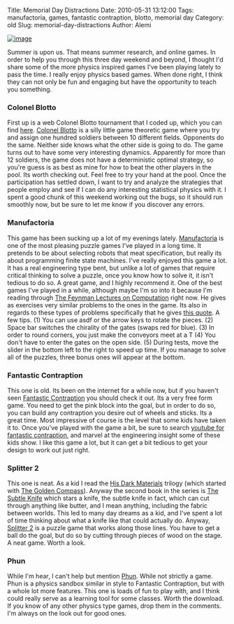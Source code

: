Title: Memorial Day Distractions
Date: 2010-05-31 13:12:00
Tags: manufactoria, games, fantastic contraption, blotto, memorial day
Category: old
Slug: memorial-day-distractions
Author: Alemi


[![image](http://1.bp.blogspot.com/_YOjDhtygcuA/TAPt33D8YYI/AAAAAAAAALQ/oUokdNNFupw/s200/manufactoria.png)](http://1.bp.blogspot.com/_YOjDhtygcuA/TAPt33D8YYI/AAAAAAAAALQ/oUokdNNFupw/s1600/manufactoria.png)

Summer is upon us. That means summer research, and online games. In
order to help you through this three day weekend and beyond, I thought
I'd share some of the more physics inspired games I've been playing
lately to pass the time. I really enjoy physics based games. When done
right, I think they can not only be fun and engaging but have the
opportunity to teach you something.

### Colonel Blotto

First up is a web Colonel Blotto tournament that I coded up, which you
can find
[here](http://pages.physics.cornell.edu/~aalemi/blotto/index.php).
[Colonel Blotto](http://en.wikipedia.org/wiki/Colonel_Blotto) is a silly
little game theoretic game where you try and assign one hundred soldiers
between 10 different fields. Opponents do the same. Neither side knows
what the other side is going to do. The game turns out to have some very
interesting dynamics. Apparently for more than 12 soldiers, the game
does not have a deterministic optimal strategy, so you're guess is as
best as mine for how to beat the other players in the pool. Its worth
checking out. Feel free to try your hand at the pool. Once the
participation has settled down, I want to try and analyze the strategies
that people employ and see if I can do any interesting statistical
physics with it. I spent a good chunk of this weekend working out the
bugs, so it should run smoothly now, but be sure to let me know if you
discover any errors.

### Manufactoria

This game has been sucking up a lot of my evenings lately.
[Manufactoria](http://pleasingfungus.com/) is one of the most pleasing
puzzle games I've played in a long time. It pretends to be about
selecting robots that meat specification, but really its about
programming finite state machines. I've really enjoyed this game a lot.
It has a real engineering type bent, but unlike a lot of games that
require critical thinking to solve a puzzle, once you know how to solve
it, it isn't tedious to do so. A great game, and I highly recommend it.
One of the best games I've played in a while, although maybe I'm so into
it because I'm reading through [The Feynman Lectures on
Computation](http://books.google.com/books?id=-olQAAAAMAAJ&q=feynman+lectures+on+computation&dq=feynman+lectures+on+computation&ei=qOoDTIntCqCszQSc-cyODA&cd=1)
right now. He gives as exercises very similar problems to the ones in
the game. Its also in regards to these types of problems specifically
that he gives [this
quote](http://thevirtuosi.blogspot.com/2010/04/some-of-best-advice-youll-ever-receive.html).
A few tips. (1) You can use asdf or the arrow keys to rotate the pieces.
(2) Space bar switches the chirality of the gates (swaps red for blue).
(3) In order to round corners, you just make the conveyors meet at a T
(4) You don't have to enter the gates on the open side. (5) During
tests, move the slider in the bottom left to the right to speed up time.
If you manage to solve all of the puzzles, three bonus ones will appear
at the bottom.

### Fantastic Contraption

This one is old. Its been on the internet for a while now, but if you
haven't seen [Fantastic
Contraption](http://www.kongregate.com/games/inXile_Ent/fantastic-contraption?acomplete=fantastic)
you should check it out. Its a very free form game. You need to get the
pink block into the goal, but in order to do so, you can build any
contraption you desire out of wheels and sticks. Its a great time. Most
impressive of course is the level that some kids have taken it to. Once
you've played with the game a bit, be sure to search [youtube for
fantastic
contraption](http://www.youtube.com/results?search_query=fantastic+contraption&page=&utm_source=opensearch),
and marvel at the engineering insight some of these kids show. I like
this game a lot, but it can get a bit tedious to get your design to work
out just right.

### Splitter 2

This one is neat. As a kid I read the [His Dark
Materials](http://en.wikipedia.org/wiki/His_Dark_Materials) trilogy
(which started with [The Golden
Compass](http://en.wikipedia.org/wiki/Golden_Compass)). Anyway the
second book in the series is [The Subtle
Knife](http://en.wikipedia.org/wiki/The_Subtle_Knife) which stars a
knife, the subtle knife in fact, which can cut through anything like
butter, and I mean anything, including the fabric between worlds. This
led to many day dreams as a kid, and I've spent a lot of time thinking
about what a knife like that could actually do. Anyway, [Splitter
2](http://www.kongregate.com/games/CasualCollective/splitter-2) is a
puzzle game that works along those lines. You have to get a ball do the
goal, but do so by cutting through pieces of wood on the stage. A neat
game. Worth a look.

### Phun

While I'm hear, I can't help but mention
[Phun](http://www.phunland.com/wiki/Home). While not strictly a game.
Phun is a physics sandbox similar in style to Fantastic Contraption, but
with a whole lot more features. This one is loads of fun to play with,
and I think could really serve as a learning tool for some classes.
Worth the download. If you know of any other physics type games, drop
them in the comments. I'm always on the look out for good ones.
